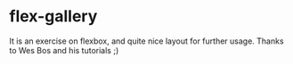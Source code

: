 # flex-gallery
It is an exercise on flexbox, and quite nice layout for further usage. Thanks to Wes Bos and his tutorials ;)

